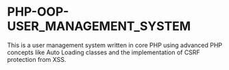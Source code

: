 # PHP-OOP-USER_MANAGEMENT_SYSTEM
This is a user management system written in core PHP using advanced PHP concepts like Auto Loading classes and the implementation of CSRF protection from XSS.
